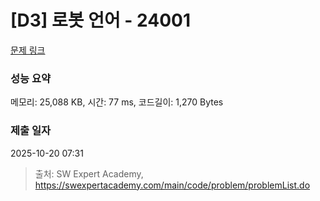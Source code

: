 # [D3] 로봇 언어 - 24001 

[문제 링크](https://swexpertacademy.com/main/code/problem/problemDetail.do?contestProbId=AZVqPrHaAy_HBIOy) 

### 성능 요약

메모리: 25,088 KB, 시간: 77 ms, 코드길이: 1,270 Bytes

### 제출 일자

2025-10-20 07:31



> 출처: SW Expert Academy, https://swexpertacademy.com/main/code/problem/problemList.do